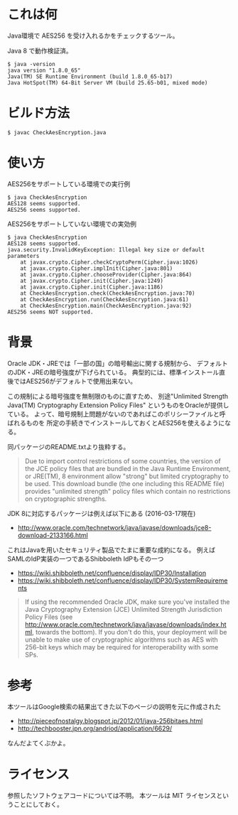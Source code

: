 # これは何

Java環境で AES256 を受け入れるかをチェックするツール。

Java 8 で動作検証済。

    $ java -version
    java version "1.8.0_65"
    Java(TM) SE Runtime Environment (build 1.8.0_65-b17)
    Java HotSpot(TM) 64-Bit Server VM (build 25.65-b01, mixed mode)


# ビルド方法

    $ javac CheckAesEncryption.java

# 使い方

AES256をサポートしている環境での実行例

    $ java CheckAesEncryption
    AES128 seems supported.
    AES256 seems supported.

AES256をサポートしていない環境での実効例

    $ java CheckAesEncryption
    AES128 seems supported.
    java.security.InvalidKeyException: Illegal key size or default parameters
    	at javax.crypto.Cipher.checkCryptoPerm(Cipher.java:1026)
    	at javax.crypto.Cipher.implInit(Cipher.java:801)
    	at javax.crypto.Cipher.chooseProvider(Cipher.java:864)
    	at javax.crypto.Cipher.init(Cipher.java:1249)
    	at javax.crypto.Cipher.init(Cipher.java:1186)
    	at CheckAesEncryption.check(CheckAesEncryption.java:70)
    	at CheckAesEncryption.run(CheckAesEncryption.java:61)
    	at CheckAesEncryption.main(CheckAesEncryption.java:92)
    AES256 seems NOT supported.

# 背景

Oracle JDK・JREでは「一部の国」の暗号輸出に関する規制から、
デフォルトのJDK・JREの暗号強度が下げられている。
典型的には、標準インストール直後ではAES256がデフォルトで使用出来ない。

この規制による暗号強度を無制限のものに直すため、
別途"Unlimited Strength Java(TM) Cryptography Extension Policy Files"
というものをOracleが提供している。
よって、暗号規制上問題がないのであればこのポリシーファイルと呼ばれるものを
所定の手続きでインストールしておくとAES256を使えるようになる。

同パッケージのREADME.txtより抜粋する。

> Due to import control restrictions of some countries, the version of
> the JCE policy files that are bundled in the Java Runtime Environment,
> or JRE(TM), 8 environment allow "strong" but limited cryptography to be
> used. This download bundle (the one including this README file)
> provides "unlimited strength" policy files which contain no
> restrictions on cryptographic strengths.

JDK 8に対応するパッケージは例えば以下にある (2016-03-17現在)

 * http://www.oracle.com/technetwork/java/javase/downloads/jce8-download-2133166.html

これはJavaを用いたセキュリティ製品でたまに重要な成約になる。
例えばSAMLのIdP実装の一つであるShibboleth IdPもその一つ

 * https://wiki.shibboleth.net/confluence/display/IDP30/Installation
 * https://wiki.shibboleth.net/confluence/display/IDP30/SystemRequirements

> If using the recommended Oracle JDK,
> make sure you've installed the Java Cryptography Extension (JCE)
> Unlimited Strength Jurisdiction Policy Files
> (see http://www.oracle.com/technetwork/java/javase/downloads/index.html, towards the bottom).
> If you don't do this, your deployment will be unable to make use of cryptographic algorithms
> such as AES with 256-bit keys which may be required for interoperability with some SPs.

# 参考

本ツールはGoogle検索の結果出てきた以下のページの説明を元に作成された

 * http://pieceofnostalgy.blogspot.jp/2012/01/java-256bitaes.html
 * http://techbooster.jpn.org/andriod/application/6629/

なんだよてくぶかよ。

# ライセンス

参照したソフトウェアコードについては不明。
本ツールは MIT ライセンスということにしておく。
